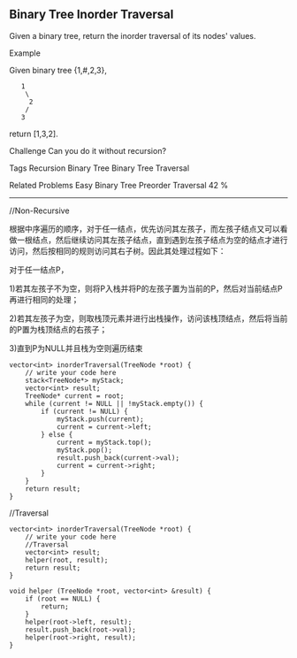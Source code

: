 ## Binary Tree Inorder Traversal  ##

Given a binary tree, return the inorder traversal of its nodes' values.

Example

Given binary tree {1,#,2,3},

	   1
	    \
	     2
	    /
	   3
 

return [1,3,2].

Challenge 
Can you do it without recursion?

Tags 
Recursion Binary Tree Binary Tree Traversal

Related Problems 
Easy Binary Tree Preorder Traversal 42 %

----------
//Non-Recursive

根据中序遍历的顺序，对于任一结点，优先访问其左孩子，而左孩子结点又可以看做一根结点，然后继续访问其左孩子结点，直到遇到左孩子结点为空的结点才进行访问，然后按相同的规则访问其右子树。因此其处理过程如下：

对于任一结点P，

1)若其左孩子不为空，则将P入栈并将P的左孩子置为当前的P，然后对当前结点P再进行相同的处理；

2)若其左孩子为空，则取栈顶元素并进行出栈操作，访问该栈顶结点，然后将当前的P置为栈顶结点的右孩子；

3)直到P为NULL并且栈为空则遍历结束

	vector<int> inorderTraversal(TreeNode *root) {
	    // write your code here
	    stack<TreeNode*> myStack;
	    vector<int> result;
	    TreeNode* current = root;
	    while (current != NULL || !myStack.empty()) {
	        if (current != NULL) {
	            myStack.push(current);
	            current = current->left;
	        } else {
	            current = myStack.top();
	            myStack.pop();
	            result.push_back(current->val);
	            current = current->right;
	        }
	    }
	    return result;
	}
//Traversal

	vector<int> inorderTraversal(TreeNode *root) {
	    // write your code here
	    //Traversal
	    vector<int> result;
	    helper(root, result);
	    return result;
	}
	
	void helper (TreeNode *root, vector<int> &result) {
	    if (root == NULL) {
	        return;
	    }
	    helper(root->left, result);
	    result.push_back(root->val);
	    helper(root->right, result);
	}